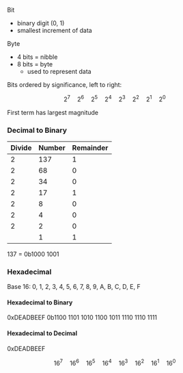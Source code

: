 Bit
* binary digit (0, 1)
* smallest increment of data 

Byte
* 4 bits = nibble
* 8 bits = byte
	* used to represent data

Bits ordered by significance, left to right:

$$
2^7\quad2^6\quad2^5\quad2^4\quad2^3\quad2^2\quad2^1\quad2^0
$$

First term has largest magnitude
### Decimal to Binary
| Divide | Number | Remainder |
| ------ | ------ | --------- |
| 2      | 137    | 1         |
| 2      | 68     | 0         |
| 2      | 34     | 0         |
| 2      | 17     | 1         |
| 2      | 8      | 0         |
| 2      | 4      | 0         |
| 2      | 2      | 0         |
|        | 1      | 1         | 
137 = 0b1000 1001
### Hexadecimal
Base 16:
0, 1, 2, 3, 4, 5, 6, 7, 8, 9, A, B, C, D, E, F
#### Hexadecimal to Binary
0xDEADBEEF
0b1100 1101 1010 1100 1011 1110 1110 1111
#### Hexadecimal to Decimal
0xDEADBEEF

$$
16^7\quad16^6\quad16^5\quad16^4\quad16^3\quad16^2\quad16^1\quad16^0
$$

